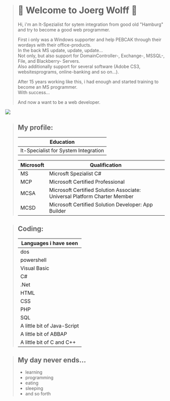 > # 🐺 Welcome to Joerg Wolff 🐺
> 
> Hi, i'm an It-Spezialist for sytem integration from good old "Hamburg" and try to become a good web programmer.
> 
> First i only was a Windows supporter and help PEBCAK through their wordays with their office-products.<br>
> In the back MS update, update, update...<br>
> Not only, but also support for DomainController-, Exchange-, MSSQL-, File, and Blackberry- Servers.<br>
> Also additionally support for several software (Adobe CS3, websitesprograms, online-banking and so on...).
> 
> After 15 years working like this, i had enough and started training to become an MS programmer.<br>
> With success...
> 
> And now a want to be a web developer.
> 
![](https://img.freepik.com/vektoren-kostenlos/ethnischer-wolfskopf-mit-roetlichen-toenen_23-2147646226.jpg?size=338&ext=jpg&ga=GA1.2.803631228.1668440244)
>
>  ## My profile:
> |Education|
> |---------|
> |It-Specialist for System Integration|
> 
> |Microsoft|Qualification|
> |---------|-------------|
> |MS|Microsft Spezialist C#|
> |MCP|Microsoft Certified Professional|
> |MCSA|Microsoft Certified Solution Associate: Universal Platform Charter Member|
> |MCSD|Microsoft Certified Solution Developer: App Builder|


>  ## Coding:
> |Languages i have seen|
> |---------|
> |dos|
> |powershell|
> |Visual Basic|
> |C#|
> |.Net|
> |HTML|
> |CSS|
> |PHP|
> |SQL|
> |A little bit of Java-Script|
> |A little bit of ABBAP|
> |A little bit of C and C++|


> ## My day never ends...
> - learning
> - programming
> - eating
> - sleeping
> - and so forth
